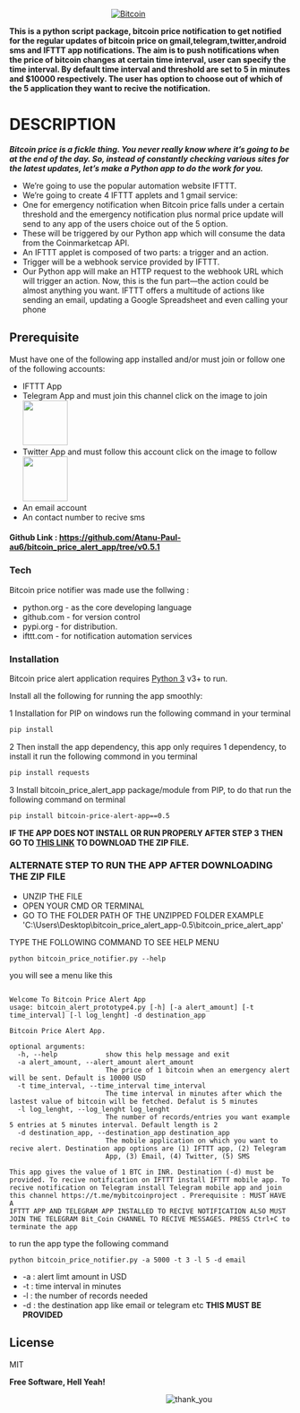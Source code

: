 &emsp;&emsp;&emsp;&emsp;&emsp;&emsp;&emsp;&emsp;&emsp;&emsp;&emsp;&emsp;&emsp;[![Bitcoin](https://media.giphy.com/media/NW4hBBjqMJfOg/giphy.gif)](https://bitcoin.org/en/)

__This is a python script package, bitcoin price notification to get notified for the regular updates of bitcoin price on gmail,telegram,twitter,android sms and IFTTT app notifications. The aim is to push notifications when the price of bitcoin changes at certain time interval, user can specify the time interval. By default time interval and threshold are set to 5 in minutes and $10000 respectively. The user has option to choose out of which of the 5 application they want to recive the notification.__

# DESCRIPTION
__*Bitcoin price is a fickle thing. You never really know where it’s going to be at the end of the day. So, instead of constantly checking various sites for the latest updates, let’s make a Python app to do the work for you.*__

<ul>
  <li>We’re going to use the popular automation website IFTTT.</li>
  <li>We’re going to create 4 IFTTT applets and 1 gmail service:</li>
  <li>One for emergency notification when Bitcoin price falls under a certain threshold and the emergency notification plus normal price update will send to any app of the users choice out of the 5 option.</li>
  <li>These will be triggered by our Python app which will consume the data from the Coinmarketcap API.</li>
  <li>An IFTTT applet is composed of two parts: a trigger and an action.</li>
  <li>Trigger will be a webhook service provided by IFTTT.</li>
  <li>Our Python app will make an HTTP request to the webhook URL which will trigger an action. Now, this is the fun part—the action could be almost anything you want. IFTTT offers a multitude of actions like sending an email, updating a Google Spreadsheet and even calling your phone</li>
</ul>

## Prerequisite

Must have one of the following app installed and/or must join or follow one of the following accounts:
  - IFTTT App
  - Telegram App and must join this channel click on the image to join <a href="https://t.me/mybitcoinproject"> <img src="https://media2.giphy.com/media/1gdue30RkC7TPsefAP/giphy.gif" width="80"/></a> 
  - Twitter App and must follow this account click on the image to follow <a href="https://twitter.com/AtanuPa02151991"> <img src="https://media.giphy.com/media/M9O6ePwNJ58UMF1Rvq/giphy.gif" width="80" /></a> 
  - An email account
  - An contact number to recive sms
  
#### Github Link : https://github.com/Atanu-Paul-au6/bitcoin_price_alert_app/tree/v0.5.1

### Tech

Bitcoin price notifier was made use the follwing :

* python.org - as the core developing language
* github.com - for version control
* pypi.org - for distribution.
* ifttt.com - for notification automation services

### Installation

Bitcoin price alert application requires [Python 3](https://python.org/) v3+ to run.

Install all the following for running the app smoothly:

1 Installation for PIP on windows run the following command in your terminal
```sh
pip install
```
2 Then install the app dependency, this app only requires 1 dependency, to install it run the following commond in you terminal

```sh
pip install requests
```
3 Install bitcoin_price_alert_app package/module from PIP, to do that run the following command on terminal

```sh
pip install bitcoin-price-alert-app==0.5
```
__IF THE APP DOES NOT INSTALL OR RUN PROPERLY AFTER STEP 3 THEN GO TO [THIS LINK](https://github.com/Atanu-Paul-au6/bitcoin_price_alert_app/archive/v0.5.1.tar.gz) TO DOWNLOAD THE ZIP FILE.__

### ALTERNATE STEP TO RUN THE APP AFTER DOWNLOADING THE ZIP FILE

* UNZIP THE FILE 
* OPEN YOUR CMD OR TERMINAL 
* GO TO THE FOLDER PATH OF THE UNZIPPED FOLDER EXAMPLE 'C:\Users\Desktop\bitcoin_price_alert_app-0.5\bitcoin_price_alert_app'


TYPE THE FOLLOWING COMMAND TO SEE HELP MENU
```
python bitcoin_price_notifier.py --help
```
you will see a menu like this
```

Welcome To Bitcoin Price Alert App
usage: bitcoin_alert_prototype4.py [-h] [-a alert_amount] [-t time_interval] [-l log_lenght] -d destination_app

Bitcoin Price Alert App.

optional arguments:
  -h, --help            show this help message and exit
  -a alert_amount, --alert_amount alert_amount
                        The price of 1 bitcoin when an emergency alert will be sent. Default is 10000 USD
  -t time_interval, --time_interval time_interval
                        The time interval in minutes after which the lastest value of bitcoin will be fetched. Defalut is 5 minutes
  -l log_lenght, --log_lenght log_lenght
                        The number of records/entries you want example 5 entries at 5 minutes interval. Default length is 2
  -d destination_app, --destination_app destination_app
                        The mobile application on which you want to recive alert. Destination app options are (1) IFTTT app, (2) Telegram
                        App, (3) Email, (4) Twitter, (5) SMS

This app gives the value of 1 BTC in INR. Destination (-d) must be provided. To recive notification on IFTTT install IFTTT mobile app. To
recive notification on Telegram install Telegram mobile app and join this channel https://t.me/mybitcoinproject . Prerequisite : MUST HAVE A
IFTTT APP AND TELEGRAM APP INSTALLED TO RECIVE NOTIFICATION ALSO MUST JOIN THE TELEGRAM Bit_Coin CHANNEL TO RECIVE MESSAGES. PRESS Ctrl+C to
terminate the app
```
to run the app type the following command
```
python bitcoin_price_notifier.py -a 5000 -t 3 -l 5 -d email
```
* -a : alert limt amount in USD
* -t : time interval in minutes
* -l : the number of records needed
* -d : the destination app like email or telegram etc __THIS MUST BE PROVIDED__

License
----

MIT

**Free Software, Hell Yeah!**

&emsp;&emsp;&emsp;&emsp;&emsp;&emsp;&emsp;&emsp;&emsp;&emsp;&emsp;&emsp;&emsp;&emsp;&emsp;&emsp;&emsp;&emsp;&emsp;&emsp;![thank_you](https://media.giphy.com/media/95P1vO6r7rsk0/200_d.gif)
